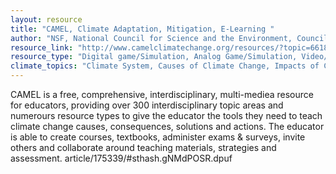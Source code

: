 ```yaml
---
layout: resource
title: "CAMEL, Climate Adaptation, Mitigation, E-Learning "
author: "NSF, National Council for Science and the Environment, Council of Environmental Deans and Directors, American Indian Higher Education Consortium, The Encyclopedia of Earth"
resource_link: "http://www.camelclimatechange.org/resources/?topic=66182"
resource_type: "Digital game/Simulation, Analog Game/Simulation, Video/Visualization, Images, Curriculum, Website, Publication"
climate_topics: "Climate System, Causes of Climate Change, Impacts of Climate Change, Mitigation, Adaptation"
---
```


CAMEL is a free, comprehensive, interdisciplinary, multi-mediea resource for educators, providing over 300 interdisciplinary topic areas and numerours resource types to give the educator the tools they need to teach climate change causes, consequences, solutions and actions. The educator is able to create courses, textbooks, administer exams & surveys,  invite others and collaborate around teaching materials, strategies and assessment.
article/175339/#sthash.gNMdPOSR.dpuf
